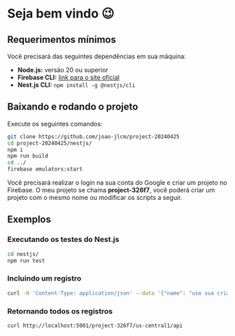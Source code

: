 # Seja bem vindo :wink:

## Requerimentos mínimos

Você precisará das seguintes dependências em sua máquina:

- **Node.js:** versão 20 ou superior
- **Firebase CLI:** [link para o site oficial](https://firebase.google.com/docs/cli?hl=pt-br)
- **Nest.js CLI:** ```npm install -g @nestjs/cli```

## Baixando e rodando o projeto

Execute os seguintes comandos:

```bash
git clone https://github.com/joao-jlcm/project-20240425
cd project-20240425/nestjs/
npm i
npm run build
cd ../
firebase emulators:start
```

Você precisará realizar o login na sua conta do Google e criar um projeto no Firebase. O meu projeto se chama **project-326f7**, você poderá criar um projeto com o mesmo nome ou modificar os scripts a seguir.

## Exemplos

### Executando os testes do Nest.js
```bash
cd nestjs/
npm run test
```

### Incluindo um registro

```bash
curl -H 'Content-Type: application/json' --data '{"name": "use sua criatividade"}' http://localhost:5001/project-326f7/us-central1/api
```

### Retornando todos os registros

```bash
curl http://localhost:5001/project-326f7/us-central1/api
```